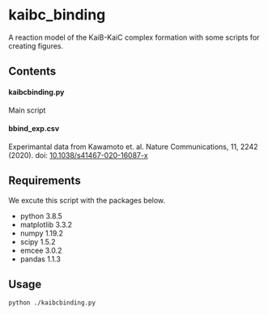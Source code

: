 # kaibc_binding

A reaction model of the KaiB-KaiC complex formation with some scripts for creating figures.

## Contents

#### kaibcbinding.py

Main script
  
#### bbind_exp.csv

Experimantal data from Kawamoto et. al. Nature Communications, 11, 2242 (2020). doi: [10.1038/s41467-020-16087-x](https://doi.org/10.1038/s41467-020-16087-x)

## Requirements

We excute this script with the packages below.

- python 3.8.5
- matplotlib 3.3.2
- numpy 1.19.2
- scipy 1.5.2
- emcee 3.0.2
- pandas 1.1.3

## Usage

```
python ./kaibcbinding.py
```
